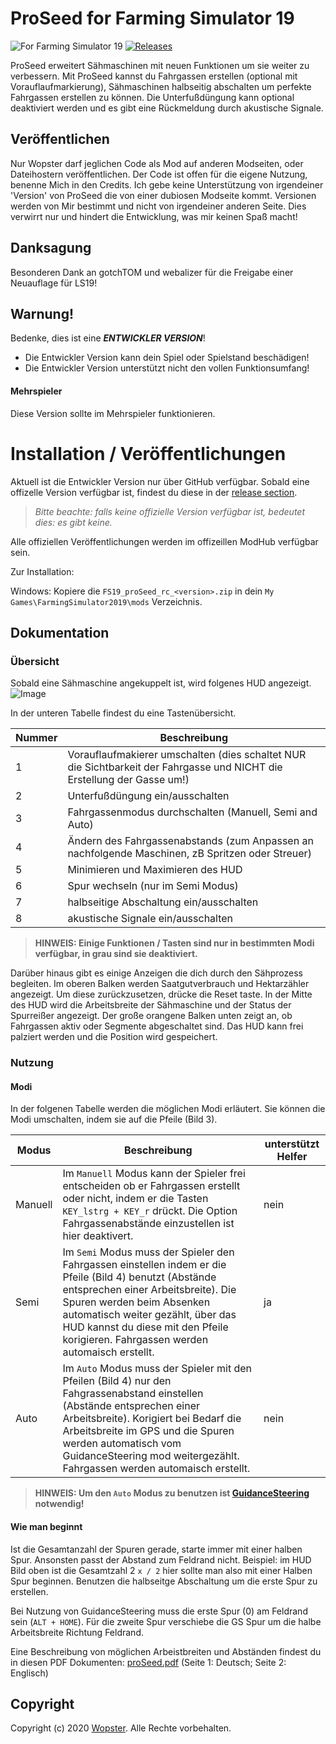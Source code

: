 # ProSeed for Farming Simulator 19
![For Farming Simulator 19](https://img.shields.io/badge/Farming%20Simulator-19-FF7C00.svg) [![Releases](https://img.shields.io/github/release/stijnwop/proSeed.svg)](https://github.com/stijnwop/proSeed/releases)

ProSeed erweitert Sähmaschinen mit neuen Funktionen um sie weiter zu verbessern.
Mit ProSeed kannst du Fahrgassen erstellen (optional mit Vorauflaufmarkierung), Sähmaschinen halbseitig abschalten um perfekte Fahrgassen erstellen zu können. Die Unterfußdüngung kann optional deaktiviert werden und es gibt eine Rückmeldung durch akustische Signale.

## Veröffentlichen
Nur Wopster darf jeglichen Code als Mod auf anderen Modseiten, oder Dateihostern veröffentlichen. Der Code ist offen für die eigene Nutzung, benenne Mich in den Credits. Ich gebe keine Unterstützung von irgendeiner 'Version' von ProSeed die von einer dubiosen Modseite kommt. Versionen werden von Mir bestimmt und nicht von irgendeiner anderen Seite. Dies verwirrt nur und hindert die Entwicklung, was mir keinen Spaß macht!

## Danksagung
Besonderen Dank an gotchTOM und webalizer für die Freigabe einer Neuauflage für LS19!

## Warnung!
Bedenke, dies ist eine ***ENTWICKLER VERSION***!
* Die Entwickler Version kann dein Spiel oder Spielstand beschädigen!
* Die Entwickler Version unterstützt nicht den vollen Funktionsumfang!

#### Mehrspieler
Diese Version sollte im Mehrspieler funktionieren.

# Installation / Veröffentlichungen
Aktuell ist die Entwickler Version nur über GitHub verfügbar. Sobald eine offizelle Version verfügbar ist, findest du diese in der [release section](https://github.com/stijnwop/proSeed/releases).

> _Bitte beachte: falls keine offizielle Version verfügbar ist, bedeutet dies: es gibt keine._

Alle offiziellen Veröffentlichungen werden im offizeillen ModHub verfügbar sein.

Zur Installation:

Windows: Kopiere die `FS19_proSeed_rc_<version>.zip` in dein `My Games\FarmingSimulator2019\mods` Verzeichnis.

## Dokumentation

### Übersicht
Sobald eine Sähmaschine angekuppelt ist, wird folgenes HUD angezeigt.
![Image](docs/images/hud.png)

In der unteren Tabelle findest du eine Tastenübersicht.

| Nummer | Beschreibung |
| ------------- | ------------------ |
| 1 | Vorauflaufmakierer umschalten (dies schaltet NUR die Sichtbarkeit der Fahrgasse und NICHT die Erstellung der Gasse um!) |
| 2 | Unterfußdüngung ein/ausschalten |
| 3 | Fahrgassenmodus durchschalten (Manuell, Semi and Auto) |
| 4 | Ändern des Fahrgassenabstands (zum Anpassen an nachfolgende Maschinen, zB Spritzen oder Streuer) |
| 5 | Minimieren und Maximieren des HUD |
| 6 | Spur wechseln (nur im Semi Modus) |
| 7 | halbseitige Abschaltung ein/ausschalten |
| 8 | akustische Signale ein/ausschalten |

> **HINWEIS: Einige Funktionen / Tasten sind nur in bestimmten Modi verfügbar, in grau sind sie deaktiviert.**

Darüber hinaus gibt es einige Anzeigen die dich durch den Sähprozess begleiten. Im oberen Balken werden Saatgutverbrauch und Hektarzähler angezeigt. Um diese zurückzusetzen, drücke die Reset taste.
In der Mitte des HUD wird die Arbeitsbreite der Sähmaschine und der Status der Spurreißer angezeigt. Der große orangene Balken unten zeigt an, ob Fahrgassen aktiv oder Segmente abgeschaltet sind.
Das HUD kann frei palziert werden und die Position wird gespeichert.

### Nutzung

#### Modi
In der folgenen Tabelle werden die möglichen Modi erläutert. Sie können die Modi umschalten, indem sie auf die Pfeile (Bild 3).

| Modus | Beschreibung | unterstützt Helfer |
| ------------- | ------------------ | ------------------ |
| Manuell | Im `Manuell` Modus kann der Spieler frei entscheiden ob er Fahrgassen erstellt oder nicht, indem er die Tasten `KEY_lstrg + KEY_r` drückt. Die Option Fahrgassenabstände einzustellen ist hier deaktivert. | nein
| Semi | Im `Semi` Modus muss der Spieler den Fahrgassen einstellen indem er die Pfeile (Bild 4) benutzt (Abstände entsprechen einer Arbeitsbreite). Die Spuren werden beim Absenken automatisch weiter gezählt, über das HUD kannst du diese mit den Pfeile korigieren. Fahrgassen werden automaisch erstellt. | ja
| Auto | Im `Auto` Modus muss der Spieler mit den Pfeilen (Bild 4) nur den Fahgrassenabstand einstellen (Abstände entsprechen einer Arbeitsbreite). Korigiert bei Bedarf die Arbeitsbreite im GPS und die Spuren werden automatisch vom GuidanceSteering mod weitergezählt. Fahrgassen werden automaisch erstellt. | nein

> **HINWEIS: Um den `Auto` Modus zu benutzen ist [GuidanceSteering](https://www.farming-simulator.com/mod.php?mod_id=140328&title=fs2019) notwendig!**

#### Wie man beginnt
Ist die Gesamtanzahl der Spuren gerade, starte immer mit einer halben Spur. Ansonsten passt der Abstand zum Feldrand nicht.
Beispiel: im HUD Bild oben ist die Gesamtzahl 2 `x / 2` hier sollte man also mit einer Halben Spur beginnen.
Benutzen die halbseitge Abschaltung um die erste Spur zu erstellen.

Bei Nutzung von GuidanceSteering muss die erste Spur (0) am Feldrand sein (`ALT + HOME`).
Für die zweite Spur verschiebe die GS Spur um die halbe Arbeitsbreite Richtung Feldrand. 

Eine Beschreibung von möglichen Arbeistbreiten und Abständen findest du in diesen PDF Dokumenten: [proSeed.pdf](https://github.com/stijnwop/proSeed/raw/master/docs/ProSeed.pdf) (Seite 1: Deutsch; Seite 2: Englisch)

## Copyright
Copyright (c) 2020 [Wopster](https://github.com/stijnwop).
Alle Rechte vorbehalten.
